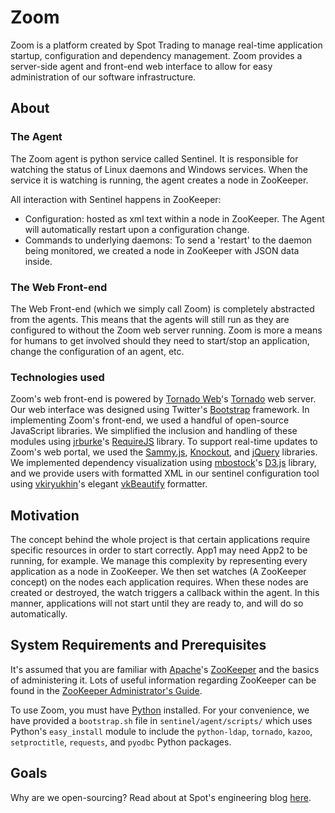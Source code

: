 # Zoom

Zoom is a platform created by Spot Trading to manage real-time application startup, configuration and dependency management. Zoom provides a server-side agent and front-end web interface to allow for easy administration of our software infrastructure.

## About

### The Agent

The Zoom agent is python service called Sentinel. It is responsible for watching the status of Linux daemons and Windows services. When the service it is watching is running, the agent creates a node in ZooKeeper.
 
All interaction with Sentinel happens in ZooKeeper:

- Configuration: hosted as xml text within a node in ZooKeeper. The Agent will automatically restart upon a configuration change. 
- Commands to underlying daemons: To send a 'restart' to the daemon being monitored, we created a node in ZooKeeper with JSON data inside. 


### The Web Front-end

The Web Front-end (which we simply call Zoom) is completely abstracted from the agents. This means that the agents will still run as they are configured to without the Zoom web server running. Zoom is more a means for humans to get involved should they need to start/stop an application, change the configuration of an agent, etc. 

### Technologies used

Zoom's web front-end is powered by [Tornado Web](https://github.com/tornadoweb)'s [Tornado](https://github.com/tornadoweb/tornado) web server. Our web interface was designed using Twitter's [Bootstrap](http://getbootstrap.com/) framework. In implementing Zoom's front-end, we used a handful of open-source JavaScript libraries. We simplified the inclusion and handling of these modules using [jrburke](https://github.com/jrburke)'s [RequireJS](http://requirejs.org/) library. To support real-time updates to Zoom's web portal, we used the [Sammy.js](http://sammyjs.org/), [Knockout](http://knockoutjs.com/index.html), and [jQuery](http://jquery.com/) libraries. We implemented dependency visualization using [mbostock](https://github.com/mbostock)'s [D3.js](http://d3js.org/) library, and we provide users with formatted XML in our sentinel configuration tool using [vkiryukhin](https://github.com/vkiryukhin)'s elegant  [vkBeautify](http://www.eslinstructor.net/vkbeautify/) formatter.

## Motivation

The concept behind the whole project is that certain applications require specific resources in order to start correctly. App1 may need App2 to be running, for example. We manage this complexity by representing every application as a node in ZooKeeper. We then set watches (A ZooKeeper concept) on the nodes each application requires. When these nodes are created or destroyed, the watch triggers a callback within the agent. In this manner, applications will not start until they are ready to, and will do so automatically.

## System Requirements and Prerequisites

It's assumed that you are familiar with [Apache](https://github.com/apache)'s [ZooKeeper](https://github.com/apache/zookeeper) and the basics of administering it. Lots of useful information regarding ZooKeeper can be found in the [ZooKeeper Administrator's Guide](http://zookeeper.apache.org/doc/trunk/zookeeperAdmin.html#sc_administering). 

To use Zoom, you must have [Python](https://www.python.org/) installed. For your convenience, we have provided a ```bootstrap.sh``` file in ```sentinel/agent/scripts/``` which uses Python's ```easy_install``` module to include the ```python-ldap```, ```tornado```, ```kazoo```, ```setproctitle```, ```requests```, and ```pyodbc``` Python packages. 


## Goals

Why are we open-sourcing? Read about at Spot's engineering blog [here](http://www.spottradingllc.com/hello-world/).
